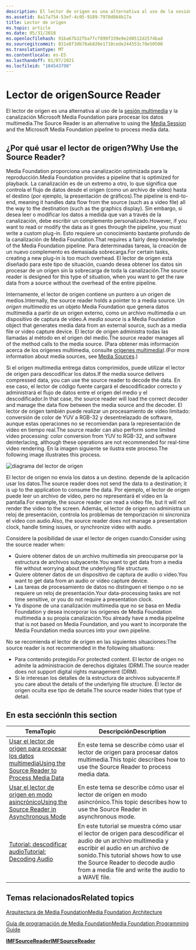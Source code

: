 ```yaml
---
description: El lector de origen es una alternativa al uso de la sesión multimedia y la canalización Microsoft Media Foundation para procesar los datos multimedia.
ms.assetid: 8a17a754-53ef-4c05-9189-7978d864b17a
title: Lector de origen
ms.topic: article
ms.date: 05/31/2018
ms.openlocfilehash: 91ba67b32fba7fcf899f339e9e2d0512d2574bad
ms.sourcegitcommit: 831e8f3db78ab820e1710cede244553c70e50500
ms.translationtype: MT
ms.contentlocale: es-ES
ms.lasthandoff: 01/07/2021
ms.locfileid: "104543798"
---
```

# <a name="source-reader"></a><span data-ttu-id="95257-103">Lector de origen</span><span class="sxs-lookup"><span data-stu-id="95257-103">Source Reader</span></span>

<span data-ttu-id="95257-104">El lector de origen es una alternativa al uso de la [sesión multimedia](media-session.md) y la canalización Microsoft Media Foundation para procesar los datos multimedia.</span><span class="sxs-lookup"><span data-stu-id="95257-104">The Source Reader is an alternative to using the [Media Session](media-session.md) and the Microsoft Media Foundation pipeline to process media data.</span></span>

## <a name="why-use-the-source-reader"></a><span data-ttu-id="95257-105">¿Por qué usar el lector de origen?</span><span class="sxs-lookup"><span data-stu-id="95257-105">Why Use the Source Reader?</span></span>

<span data-ttu-id="95257-106">Media Foundation proporciona una canalización optimizada para la reproducción.</span><span class="sxs-lookup"><span data-stu-id="95257-106">Media Foundation provides a pipeline that is optimized for playback.</span></span> <span data-ttu-id="95257-107">La canalización es de un extremo a otro, lo que significa que controla el flujo de datos desde el origen (como un archivo de vídeo) hasta el destino (por ejemplo, la presentación de gráficos).</span><span class="sxs-lookup"><span data-stu-id="95257-107">The pipeline is end-to-end, meaning it handles data flow from the source (such as a video file) all the way to the destination (such as the graphics display).</span></span> <span data-ttu-id="95257-108">Sin embargo, si desea leer o modificar los datos a medida que van a través de la canalización, debe escribir un complemento personalizado.</span><span class="sxs-lookup"><span data-stu-id="95257-108">However, if you want to read or modify the data as it goes through the pipeline, you must write a custom plug-in.</span></span> <span data-ttu-id="95257-109">Esto requiere un conocimiento bastante profundo de la canalización de Media Foundation.</span><span class="sxs-lookup"><span data-stu-id="95257-109">That requires a fairly deep knowledge of the Media Foundation pipeline.</span></span> <span data-ttu-id="95257-110">Para determinadas tareas, la creación de un nuevo complemento es demasiada sobrecarga.</span><span class="sxs-lookup"><span data-stu-id="95257-110">For certain tasks, creating a new plug-in is too much overhead.</span></span> <span data-ttu-id="95257-111">El lector de origen está diseñado para este tipo de situación, cuando desea obtener los datos sin procesar de un origen sin la sobrecarga de toda la canalización.</span><span class="sxs-lookup"><span data-stu-id="95257-111">The source reader is designed for this type of situation, when you want to get the raw data from a source without the overhead of the entire pipeline.</span></span>

<span data-ttu-id="95257-112">Internamente, el lector de origen contiene un puntero a un origen de medios.</span><span class="sxs-lookup"><span data-stu-id="95257-112">Internally, the source reader holds a pointer to a media source.</span></span> <span data-ttu-id="95257-113">Un *origen multimedia* es un objeto Media Foundation que genera datos multimedia a partir de un origen externo, como un archivo multimedia o un dispositivo de captura de vídeo.</span><span class="sxs-lookup"><span data-stu-id="95257-113">A *media source* is a Media Foundation object that generates media data from an external source, such as a media file or video capture device.</span></span> <span data-ttu-id="95257-114">El lector de origen administra todas las llamadas al método en el origen del medio.</span><span class="sxs-lookup"><span data-stu-id="95257-114">The source reader manages all of the method calls to the media source.</span></span> <span data-ttu-id="95257-115">(Para obtener más información acerca de los orígenes multimedia, consulte [orígenes multimedia](media-sources.md)).</span><span class="sxs-lookup"><span data-stu-id="95257-115">(For more information about media sources, see [Media Sources](media-sources.md).)</span></span>

<span data-ttu-id="95257-116">Si el origen multimedia entrega datos comprimidos, puede utilizar el lector de origen para descodificar los datos.</span><span class="sxs-lookup"><span data-stu-id="95257-116">If the media source delivers compressed data, you can use the source reader to decode the data.</span></span> <span data-ttu-id="95257-117">En ese caso, el lector de código fuente cargará el descodificador correcto y administrará el flujo de datos entre el origen del medio y el descodificador.</span><span class="sxs-lookup"><span data-stu-id="95257-117">In that case, the source reader will load the correct decoder and manage the data flow between the media source and the decoder.</span></span> <span data-ttu-id="95257-118">El lector de origen también puede realizar un procesamiento de vídeo limitado: conversión de color de YUV a RGB-32 y desentrelazado de software, aunque estas operaciones no se recomiendan para la representación de vídeo en tiempo real.</span><span class="sxs-lookup"><span data-stu-id="95257-118">The source reader can also perform some limited video processing: color conversion from YUV to RGB-32, and software deinterlacing, although these operations are not recommended for real-time video rendering.</span></span> <span data-ttu-id="95257-119">En la imagen siguiente se ilustra este proceso.</span><span class="sxs-lookup"><span data-stu-id="95257-119">The following image illustrates this process.</span></span>

![diagrama del lector de origen](images/sourcereader.png)

<span data-ttu-id="95257-121">El lector de origen no envía los datos a un destino. depende de la aplicación usar los datos.</span><span class="sxs-lookup"><span data-stu-id="95257-121">The source reader does not send the data to a destination; it is up to the application to consume the data.</span></span> <span data-ttu-id="95257-122">Por ejemplo, el lector de origen puede leer un archivo de vídeo, pero no representará el vídeo en la pantalla.</span><span class="sxs-lookup"><span data-stu-id="95257-122">For example, the source reader can read a video file, but it will not render the video to the screen.</span></span> <span data-ttu-id="95257-123">Además, el lector de origen no administra un reloj de presentación, controla los problemas de temporización ni sincroniza el vídeo con audio.</span><span class="sxs-lookup"><span data-stu-id="95257-123">Also, the source reader does not manage a presentation clock, handle timing issues, or synchronize video with audio.</span></span>

<span data-ttu-id="95257-124">Considere la posibilidad de usar el lector de origen cuando:</span><span class="sxs-lookup"><span data-stu-id="95257-124">Consider using the source reader when:</span></span>

-   <span data-ttu-id="95257-125">Quiere obtener datos de un archivo multimedia sin preocuparse por la estructura de archivos subyacente.</span><span class="sxs-lookup"><span data-stu-id="95257-125">You want to get data from a media file without worrying about the underlying file structure.</span></span>
-   <span data-ttu-id="95257-126">Quiere obtener datos de un dispositivo de captura de audio o vídeo.</span><span class="sxs-lookup"><span data-stu-id="95257-126">You want to get data from an audio or video capture device.</span></span>
-   <span data-ttu-id="95257-127">Las tareas de procesamiento de datos no distinguen el tiempo o no se requiere un reloj de presentación.</span><span class="sxs-lookup"><span data-stu-id="95257-127">Your data-processing tasks are not time sensitive, or you do not require a presentation clock.</span></span>
-   <span data-ttu-id="95257-128">Ya dispone de una canalización multimedia que no se basa en Media Foundation y desea incorporar los orígenes de Media Foundation multimedia a su propia canalización.</span><span class="sxs-lookup"><span data-stu-id="95257-128">You already have a media pipeline that is not based on Media Foundation, and you want to incorporate the Media Foundation media sources into your own pipeline.</span></span>

<span data-ttu-id="95257-129">No se recomienda el lector de origen en las siguientes situaciones:</span><span class="sxs-lookup"><span data-stu-id="95257-129">The source reader is not recommended in the following situations:</span></span>

-   <span data-ttu-id="95257-130">Para contenido protegido.</span><span class="sxs-lookup"><span data-stu-id="95257-130">For protected content.</span></span> <span data-ttu-id="95257-131">El lector de origen no admite la administración de derechos digitales (DRM).</span><span class="sxs-lookup"><span data-stu-id="95257-131">The source reader does not support digital rights management (DRM).</span></span>
-   <span data-ttu-id="95257-132">Si le interesan los detalles de la estructura de archivos subyacente.</span><span class="sxs-lookup"><span data-stu-id="95257-132">If you care about the details of the underlying file structure.</span></span> <span data-ttu-id="95257-133">El lector de origen oculta ese tipo de detalle.</span><span class="sxs-lookup"><span data-stu-id="95257-133">The source reader hides that type of detail.</span></span>

## <a name="in-this-section"></a><span data-ttu-id="95257-134">En esta sección</span><span class="sxs-lookup"><span data-stu-id="95257-134">In this section</span></span>



| <span data-ttu-id="95257-135">Tema</span><span class="sxs-lookup"><span data-stu-id="95257-135">Topic</span></span>                                                                                                        | <span data-ttu-id="95257-136">Descripción</span><span class="sxs-lookup"><span data-stu-id="95257-136">Description</span></span>                                                                                                                       |
|--------------------------------------------------------------------------------------------------------------|-----------------------------------------------------------------------------------------------------------------------------------|
| [<span data-ttu-id="95257-137">Usar el lector de origen para procesar los datos multimedia</span><span class="sxs-lookup"><span data-stu-id="95257-137">Using the Source Reader to Process Media Data</span></span>](processing-media-data-with-the-source-reader.md)<br/> | <span data-ttu-id="95257-138">En este tema se describe cómo usar el lector de origen para procesar datos multimedia.</span><span class="sxs-lookup"><span data-stu-id="95257-138">This topic describes how to use the Source Reader to process media data.</span></span><br/>                                               |
| [<span data-ttu-id="95257-139">Usar el lector de origen en modo asincrónico</span><span class="sxs-lookup"><span data-stu-id="95257-139">Using the Source Reader in Asynchronous Mode</span></span>](using-the-source-reader-in-asynchronous-mode.md)<br/>  | <span data-ttu-id="95257-140">En este tema se describe cómo usar el lector de origen en modo asincrónico.</span><span class="sxs-lookup"><span data-stu-id="95257-140">This topic describes how to use the Source Reader in asynchronous mode.</span></span><br/>                                                |
| [<span data-ttu-id="95257-141">Tutorial: descodificar audio</span><span class="sxs-lookup"><span data-stu-id="95257-141">Tutorial: Decoding Audio</span></span>](tutorial--decoding-audio.md)<br/>                                          | <span data-ttu-id="95257-142">En este tutorial se muestra cómo usar el lector de origen para descodificar el audio de un archivo multimedia y escribir el audio en un archivo de sonido.</span><span class="sxs-lookup"><span data-stu-id="95257-142">This tutorial shows how to use the Source Reader to decode audio from a media file and write the audio to a WAVE file.</span></span><br/> |



 

## <a name="related-topics"></a><span data-ttu-id="95257-143">Temas relacionados</span><span class="sxs-lookup"><span data-stu-id="95257-143">Related topics</span></span>

<dl> <dt>

[<span data-ttu-id="95257-144">Arquitectura de Media Foundation</span><span class="sxs-lookup"><span data-stu-id="95257-144">Media Foundation Architecture</span></span>](media-foundation-architecture.md)
</dt> <dt>

[<span data-ttu-id="95257-145">Guía de programación de Media Foundation</span><span class="sxs-lookup"><span data-stu-id="95257-145">Media Foundation Programming Guide</span></span>](media-foundation-programming-guide.md)
</dt> <dt>

[<span data-ttu-id="95257-146">**IMFSourceReader**</span><span class="sxs-lookup"><span data-stu-id="95257-146">**IMFSourceReader**</span></span>](/windows/desktop/api/mfreadwrite/nn-mfreadwrite-imfsourcereader)
</dt> </dl>

 

 




